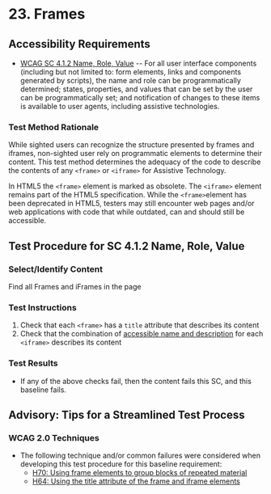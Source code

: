 # 23. Frames
## Accessibility Requirements
* [WCAG SC 4.1.2 Name, Role, Value](http://www.w3.org/TR/UNDERSTANDING-WCAG20/ensure-compat-rsv.html) -- For all user interface components (including but not limited to: form elements, links and components generated by scripts), the name and role can be programmatically determined; states, properties, and values that can be set by the user can be programmatically set; and notification of changes to these items is available to user agents, including assistive technologies.

### Test Method Rationale
While sighted users can recognize the structure presented by frames and iframes, non-sighted user rely on programmatic elements to determine their content. This test method determines the adequacy of the code to describe the contents of any `<frame>` or `<iframe>` for Assistive Technology.

In HTML5 the `<frame>` element is marked as obsolete. The `<iframe>` element remains part of the HTML5 specification. While the `<frame>`element has been deprecated in HTML5, testers may still encounter web pages and/or web applications with code that while outdated, can and should still be accessible.

## Test Procedure for SC 4.1.2 Name, Role, Value
### Select/Identify Content
Find all Frames and iFrames in the page

### Test Instructions
1. Check that each `<frame>` has a `title` attribute that describes its content 
1. Check that the combination of [accessible name and description](https://www.w3.org/TR/html-aam-1.0/#iframe-element) for each `<iframe>` describes its content

### Test Results
* If any of the above checks fail, then the content fails this SC, and this baseline fails.

## Advisory: Tips for a Streamlined Test Process

### WCAG 2.0 Techniques
* The following technique and/or common failures were considered when developing this test procedure for this baseline requirement:
    * [H70: Using frame elements to group blocks of repeated material](http://www.w3.org/TR/WCAG20-TECHS/H70.html)
    * [H64: Using the title attribute of the frame and iframe elements](http://www.w3.org/TR/WCAG20-TECHS/H64.html)
